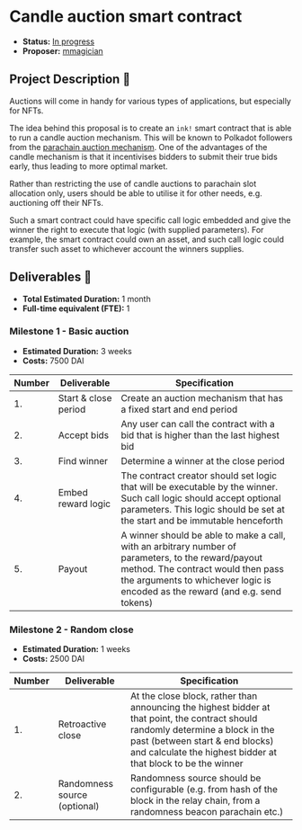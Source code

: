 # Candle auction smart contract

* **Status:** [In progress](https://github.com/w3f/Grants-Program/pull/666)
* **Proposer:** [mmagician](https://github.com/mmagician)


## Project Description :page_facing_up:

Auctions will come in handy for various types of applications, but especially for NFTs.

The idea behind this proposal is to create an `ink!` smart contract that is able to run a candle auction mechanism. This will be known to Polkadot followers from the [parachain auction mechanism](https://wiki.polkadot.network/docs/en/learn-auction). One of the advantages of the candle mechanism is that it incentivises bidders to submit their true bids early, thus leading to more optimal market.

Rather than restricting the use of candle auctions to parachain slot allocation only, users should be able to utilise it for other needs, e.g. auctioning off their NFTs.

Such a smart contract could have specific call logic embedded and give the winner the right to execute that logic (with supplied parameters). For example, the smart contract could own an asset, and such call logic could transfer such asset to whichever account the winners supplies.

## Deliverables :nut_and_bolt:

* **Total Estimated Duration:** 1 month
* **Full-time equivalent (FTE):** 1

### Milestone 1 - Basic auction

* **Estimated Duration:** 3 weeks
* **Costs:** 7500 DAI


| Number | Deliverable | Specification |
| ------------- | ------------- | ------------- |
| 1. | Start & close period | Create an auction mechanism that has a fixed start and end period |
| 2.  | Accept bids | Any user can call the contract with a bid that is higher than the last highest bid |
| 3.  | Find winner | Determine a winner at the close period |
| 4.  | Embed reward logic | The contract creator should set logic that will be executable by the winner. Such call logic should accept optional parameters. This logic should be set at the start and be immutable henceforth |
| 5.  | Payout | A winner should be able to make a call, with an arbitrary number of parameters, to the reward/payout method. The contract would then pass the arguments to whichever logic is encoded as the reward (and e.g. send tokens) |

### Milestone 2 - Random close

* **Estimated Duration:** 1 weeks
* **Costs:** 2500 DAI


| Number | Deliverable | Specification |
| ------------- | ------------- | ------------- |
| 1. | Retroactive close | At the close block, rather than announcing the highest bidder at that point, the contract should randomly determine a block in the past (between start & end blocks) and calculate the highest bidder at that block to be the winner |
| 2. | Randomness source (optional) | Randomness source should be configurable (e.g. from hash of the block in the relay chain, from a randomness beacon parachain etc.)

